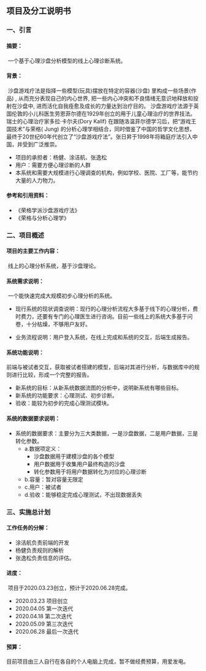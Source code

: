## 项目及分工说明书

### 一、引言

#### 摘要：
​		一个基于心理沙盘分析模型的线上心理诊断系统。

#### 背景：
​		沙盘游戏疗法是指择一些模型(玩具)摆放在特定的容器(沙盘) 里构成一些场景(作品) , 从而充分表现自己的内心世界, 把一些内心冲突和不良情绪无意识地释放和投射在沙盘中, 进而活化自我痊愈及成长的力量达到治疗目的。
沙盘游戏疗法源于英国伦敦的小儿科医生劳恩菲尔德在1929年创立的用于儿童心理治疗的世界技法。瑞士的心理治疗家多拉·卡尔夫(Dory Kallf) 在跟随洛温菲尔德学习后，把“游戏王国技术”与荣格( Jung) 的分析心理学相结合，同时借鉴了中国的哲学文化思想，最终于20世纪60年代创立了“沙盘游戏疗法”。张日昇于1998年将箱庭疗法引入中国，并受到广泛推崇。

- 项目的承担者：杨健、涂洁航、张逸松
- 用户：需要方便心理诊断的人群
- 本系统和需要大规模进行心理调查的机构，例如学校、医院、工厂等，能节约大量的人力物力。

#### 参考和引用资料：
- 《荣格学派沙盘游戏疗法》
- 《荣格与分析心理学》


### 二、项目概述

#### 项目的主要工作内容： 
​		线上的心理分析系统，基于沙盘理论。
#### 系统需求说明：
​		一个能快速完成大规模初步心理分析的系统。

- 现行系统的现状调查说明：现行的心理分析流程大多基于线下的心理分析，费时费力，还要有专门的心理医生进行咨询。目前一些线上的系统大多基于问卷，十分枯燥，不够用户友好。

- 业务流程说明：用户登入系统，在线上完成和系统的交互，后端生成报告。

#### 系统功能说明：
​		前端与被试者交互，获取被试者搭建的模型，后端对其进行分析，与数据库中的规则进行比较，形成一个完整的报告。
- 新系统的目标：从新系统数据流图的分析中，说明新系统有哪些目标。
- 新系统的功能要求：心理测试、初步诊断。
- 验收：能较为初步的完成心理测试模块。

#### 系统的数据要求说明：
- 系统的数据要求：主要分为三大类数据，一是沙盘数据，二是用户数据，三是转化参数。
    - a.数据项定义：
        - 沙盘数据用于建模沙盘的各个模型
        - 用户数据用于收集用户最终构造的沙盘
        - 转化参数用于将用户数据转化为对应的心理诊断
    - b.容量：暂对容量无限定
    - c.用户：被试者
    - d.验收：能够稳定完成心理测试，不出现数据丢失
### 三、实施总计划

#### 工作任务的分解：
- 涂洁航负责前端的开发
- 杨健负责规则的解析
- 张逸松负责信息的评估。

#### 进度：
​		项目于2020.03.23创立，预计于2020.06.28完成。
- 2020.03.23 项目创立
- 2020.04.05 第一次迭代
- 2020.04.18 第二次迭代
- 2020.05.09 第三次迭代
- 2020.06.28 最后一次迭代

#### 预算：
​		目前项目由三人自行在各自的个人电脑上完成，暂不做经费预算，用爱发电。